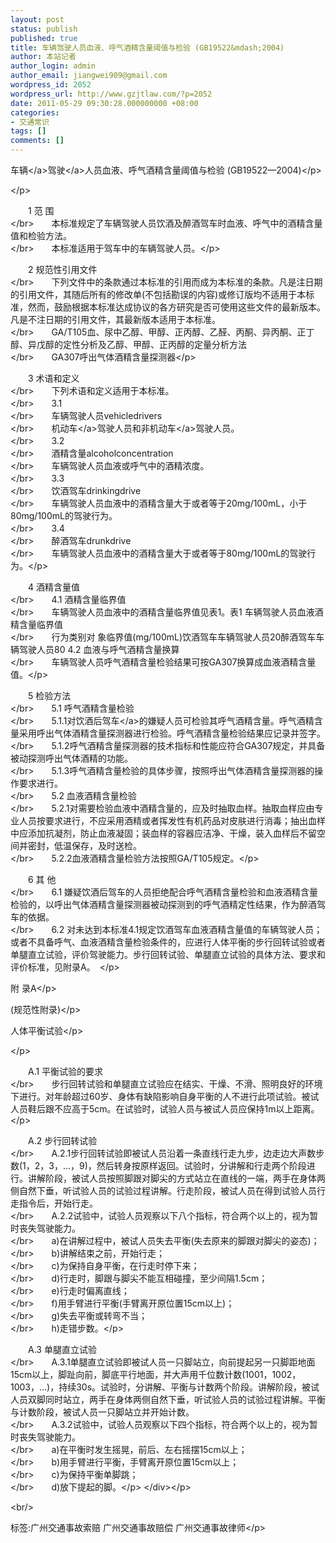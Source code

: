 ```yaml
---
layout: post
status: publish
published: true
title: 车辆驾驶人员血液、呼气酒精含量阈值与检验 (GB19522&mdash;2004)
author: 本站记者
author_login: admin
author_email: jiangwei909@gmail.com
wordpress_id: 2052
wordpress_url: http://www.gzjtlaw.com/?p=2052
date: 2011-05-29 09:30:28.000000000 +08:00
categories:
- 交通常识
tags: []
comments: []
---
```

<p><p><a>车辆<&#47;a><a>驾驶<&#47;a>人员血液、呼气酒精含量阈值与检验 (GB19522&mdash;2004)<&#47;p><p><&#47;p><p>　　1 范 围<br><&#47;br>　　本标准规定了车辆驾驶人员饮酒及醉酒驾车时血液、呼气中的酒精含量值和检验方法。<br><&#47;br>　　本标准适用于驾车中的车辆驾驶人员。<&#47;p><p>　　2 规范性引用文件<br><&#47;br>　　下列文件中的条款通过本标准的引用而成为本标准的条款。凡是注日期的引用文件，其随后所有的修改单(不包括勘误的内容)或修订版均不适用于本标准，然而，鼓励根据本标准达成协议的各方研究是否可使用这些文件的最新版本。凡是不注日期的引用文件，其最新版本适用于本标准。<br><&#47;br>　　GA&#47;T105血、尿中乙醇、甲醇、正丙醇、乙醛、丙酮、异丙酮、正丁醇、异戊醇的定性分析及乙醇、甲醇、正丙醇的定量分析方法<br><&#47;br>　　GA307呼出气体酒精含量探测器<&#47;p><p>　　3 术语和定义<br><&#47;br>　　下列术语和定义适用于本标准。<br><&#47;br>　　3.1<br><&#47;br>　　车辆驾驶人员vehicledrivers<br><&#47;br>　　<a>机动车<&#47;a>驾驶人员和<a>非机动车<&#47;a>驾驶人员。<br><&#47;br>　　3.2<br><&#47;br>　　酒精含量alcoholconcentration<br><&#47;br>　　车辆驾驶人员血液或呼气中的酒精浓度。<br><&#47;br>　　3.3<br><&#47;br>　　饮酒驾车drinkingdrive<br><&#47;br>　　车辆驾驶人员血液中的酒精含量大于或者等于20mg&#47;100mL，小于80mg&#47;100mL的驾驶行为。<br><&#47;br>　　3.4<br><&#47;br>　　醉酒驾车drunkdrive<br><&#47;br>　　车辆驾驶人员血液中的酒精含量大于或者等于80mg&#47;100mL的驾驶行为。<&#47;p><p>　　4 酒精含量值<br><&#47;br>　　4.1 酒精含量临界值<br><&#47;br>　　车辆驾驶人员血液中的酒精含量临界值见表1。表1 车辆驾驶人员血液酒精含量临界值<br><&#47;br>　　行为类别对 象临界值(mg&#47;100mL)饮酒驾车车辆驾驶人员20醉酒驾车车辆驾驶人员80 4.2 血液与呼气酒精含量换算<br><&#47;br>　　车辆驾驶人员呼气酒精含量检验结果可按GA307换算成血液酒精含量值。<&#47;p><p>　　5 检验方法<br><&#47;br>　　5.1 呼气酒精含量检验<br><&#47;br>　　5.1.1对饮<a>酒后驾车<&#47;a>的嫌疑人员可检验其呼气酒精含量。呼气酒精含量采用呼出气体酒精含量探测器进行检验。呼气酒精含量检验结果应记录并签字。<br><&#47;br>　　5.1.2呼气酒精含量探测器的技术指标和性能应符合GA307规定，并具备被动探测呼出气体酒精的功能。<br><&#47;br>　　5.1.3呼气酒精含量检验的具体步骤，按照呼出气体酒精含量探测器的操作要求进行。<br><&#47;br>　　5.2 血液酒精含量检验<br><&#47;br>　　5.2.1对需要检验血液中酒精含量的，应及时抽取血样。抽取血样应由专业人员按要求进行，不应采用酒精或者挥发性有机药品对皮肤进行消毒；抽出血样中应添加抗凝剂，防止血液凝固；装血样的容器应洁净、干燥，装入血样后不留空间并密封，低温保存，及时送检。<br><&#47;br>　　5.2.2血液酒精含量检验方法按照GA&#47;T105规定。<&#47;p><p>　　6 其 他<br><&#47;br>　　6.1 嫌疑饮酒后驾车的人员拒绝配合呼气酒精含量检验和血液酒精含量检验的，以呼出气体酒精含量探测器被动探测到的呼气酒精定性结果，作为醉酒驾车的依据。<br><&#47;br>　　6.2 对未达到本标准4.1规定饮酒驾车血液酒精含量值的车辆驾驶人员；或者不具备呼气、血液酒精含量检验条件的，应进行人体平衡的步行回转试验或者单腿直立试验，评价驾驶能力。步行回转试验、单腿直立试验的具体方法、要求和评价标准，见附录A。　<&#47;p><p>附 录A<&#47;p><p>(规范性附录)<&#47;p><p>人体平衡试验<&#47;p><p><&#47;p><p>　　A.1 平衡试验的要求<br><&#47;br>　　步行回转试验和单腿直立试验应在结实、干燥、不滑、照明良好的环境下进行。对年龄超过60岁、身体有缺陷影响自身平衡的人不进行此项试验。被试人员鞋后跟不应高于5cm。在试验时，试验人员与被试人员应保持1m以上距离。<&#47;p><p>　　A.2 步行回转试验<br><&#47;br>　　A.2.1步行回转试验即被试人员沿着一条直线行走九步，边走边大声数步数(1，2，3，&hellip;，9)，然后转身按原样返回。试验时，分讲解和行走两个阶段进行。讲解阶段，被试人员按照脚跟对脚尖的方式站立在直线的一端，两手在身体两侧自然下垂，听试验人员的试验过程讲解。行走阶段，被试人员在得到试验人员行走指令后，开始行走。<br><&#47;br>　　A.2.2试验中，试验人员观察以下八个指标，符合两个以上的，视为暂时丧失驾驶能力。<br><&#47;br>　　a)在讲解过程中，被试人员失去平衡(失去原来的脚跟对脚尖的姿态)；<br><&#47;br>　　b)讲解结束之前，开始行走；<br><&#47;br>　　c)为保持自身平衡，在行走时停下来；<br><&#47;br>　　d)行走时，脚跟与脚尖不能互相碰撞，至少间隔1.5cm；<br><&#47;br>　　e)行走时偏离直线；<br><&#47;br>　　f)用手臂进行平衡(手臂离开原位置15cm以上)；<br><&#47;br>　　g)失去平衡或转弯不当；<br><&#47;br>　　h)走错步数。<&#47;p><p>　　A.3 单腿直立试验<br><&#47;br>　　A.3.1单腿直立试验即被试人员一只脚站立，向前提起另一只脚距地面15cm以上，脚趾向前，脚底平行地面，并大声用千位数计数(1001，1002，1003，&hellip;)，持续30s。试验时，分讲解、平衡与计数两个阶段。讲解阶段，被试人员双脚同时站立，两手在身体两侧自然下垂，听试验人员的试验过程讲解。平衡与计数阶段，被试人员一只脚站立并开始计数。<br><&#47;br>　　A.3.2试验中，试验人员观察以下四个指标，符合两个以上的，视为暂时丧失驾驶能力。<br><&#47;br>　　a)在平衡时发生摇晃，前后、左右摇摆15cm以上；<br><&#47;br>　　b)用手臂进行平衡，手臂离开原位置15cm以上；<br><&#47;br>　　c)为保持平衡单脚跳；<br><&#47;br>　　d)放下提起的脚。<&#47;p> <&#47;div><&#47;p><br&#47;><p>标签:广州交通事故索赔 广州交通事故赔偿 广州交通事故律师<&#47;p>

